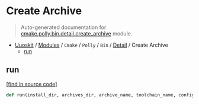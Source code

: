 # Create Archive

> Auto-generated documentation for [cmake.polly.bin.detail.create_archive](../../../../../cmake/polly/bin/detail/create_archive.py) module.

- [Uuoskit](../../../../README.md#uuoskit-index) / [Modules](../../../../MODULES.md#uuoskit-modules) / `Cmake` / `Polly` / `Bin` / [Detail](index.md#detail) / Create Archive
    - [run](#run)

## run

[[find in source code]](../../../../../cmake/polly/bin/detail/create_archive.py#L8)

```python
def run(install_dir, archives_dir, archive_name, toolchain_name, config):
```
